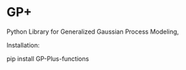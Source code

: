 # GP+
Python Library for Generalized Gaussian Process Modeling,

Installation:

pip install GP-Plus-functions


